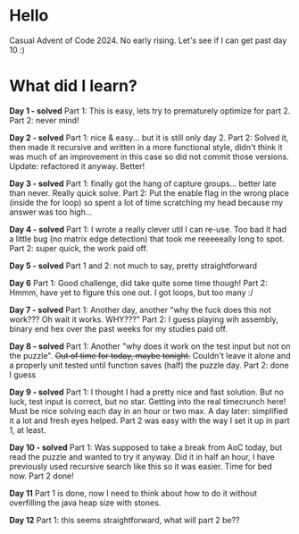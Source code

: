 # Hello

Casual Advent of Code 2024. No early rising. Let's see if I can get past day 10 :)

# What did I learn?

**Day 1 - solved**
Part 1: This is easy, lets try to prematurely optimize for part 2. Part 2: never mind!

**Day 2 - solved**
Part 1: nice & easy... but it is still only day 2. Part 2: Solved it, then made it recursive and written in a more
functional style, didn't think it was much of an improvement in this case so did not commit those versions. Update:
refactored it anyway. Better!

**Day 3 - solved**
Part 1: finally got the hang of capture groups... better late than never. Really quick solve. Part 2: Put the enable
flag in the wrong place (inside the for loop) so spent a lot of time scratching my head because my answer was too
high...

**Day 4 - solved**
Part 1: I wrote a really clever util I can re-use. Too bad it had a little bug (no matrix edge detection) that took me
reeeeeally long to spot. Part 2: super quick, the work paid off.

**Day 5 - solved**
Part 1 and 2: not much to say, pretty straightforward

**Day 6**
Part 1: Good challenge, did take quite some time though! Part 2: Hmmm, have yet to figure this one out. I got loops, but
too many :/

**Day 7 - solved**
Part 1: Another day, another "why the fuck does this not work??? Oh wait it works. WHY???" Part 2: I guess playing wih
assembly, binary end hex over the past weeks for my studies paid off.

**Day 8 - solved**
Part 1: Another "why does it work on the test input but not on the puzzle". ~~Out of time for today, maybe tonight.~~
Couldn't leave it alone and a properly unit tested until function saves (half) the puzzle day. Part 2: done I guess

**Day 9 - solved**
Part 1: I thought I had a pretty nice and fast solution. But no luck, test input is correct, but no star. Getting into
the real timecrunch here! Must be nice solving each day in an hour or two max. A day later: simplified it a lot and
fresh eyes helped. Part 2 was easy with the way I set it up in part 1, at least.

**Day 10 - solved**
Part 1: Was supposed to take a break from AoC today, but read the puzzle and wanted to try it anyway. Did it in half an
hour, I have previously used recursive search like this so it was easier. Time for bed now. Part 2 done!

**Day 11**
Part 1 is done, now I need to think about how to do it without overfilling the java heap size with stones. 

**Day 12**
Part 1: this seems straightforward, what will part 2 be??